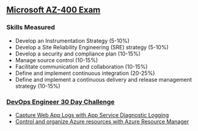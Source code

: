 ## [Microsoft AZ-400 Exam](https://docs.microsoft.com/en-us/learn/certifications/exams/az-400)
### Skills Measured
- Develop an Instrumentation Strategy (5-10%)
- Develop a Site Reliability Engineering (SRE) strategy (5-10%)
- Develop a security and compliance plan (10-15%)
- Manage source control (10-15%)
- Facilitate communication and collaboration (10-15%)
- Define and implement continuous integration (20-25%)
- Define and implement a continuous delivery and release management strategy (10-15%)
### [DevOps Engineer 30 Day Challenge](https://docs.microsoft.com/en-nz/learn/challenges?id=8351EDFE-A67A-46D4-81CD-6439844B72AC&wt.mc_id=cloudskillschallenge_8351EDFE-A67A-46D4-81CD-6439844B72AC)
- [Capture Web App Logs with App Service Diagnostic Logging](./AppServiceDiagnosticLogging.md)
- [Control and organize Azure resources with Azure Resource Manager](./AzureResourceManager.md)